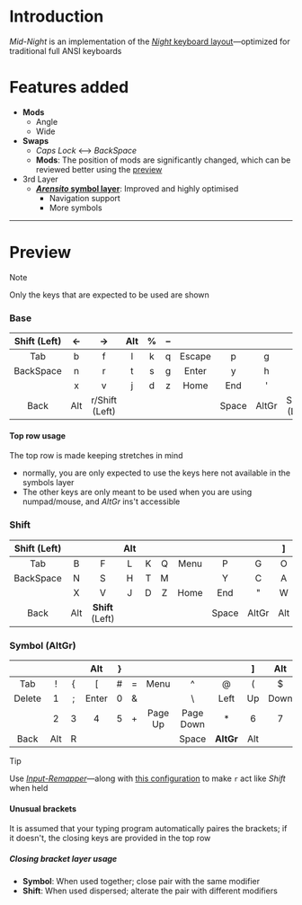 [night]: https://www.valorance.org/night/ "*Night* is an efficiency focused layout with specific targets for comfort. It differs from traditional layouts in using the letter R on the left thumb."

# Introduction
*Mid-Night* is an implementation of the [*Night* keyboard layout][night]—optimized for traditional full ANSI keyboards

# Features added
- **Mods**
  - Angle
  - Wide
- **Swaps**
  - *Caps Lock* ⟷ *BackSpace*
  - **Mods**: The position of mods are significantly changed, which can be reviewed better using the [preview](#preview)
- 3rd Layer
  - **[*Arensito* symbol layer](https://www.pvv.org/~hakonhal/main.cgi/keyboard "The homepage for the *Arensito* layout")**: Improved and highly optimised
    - Navigation support
    - More symbols

--- 

# Preview
> [!NOTE]
> Only the keys that are expected to be used are shown  

### Base
| Shift (Left) | ← | → | Alt | % | – | | | | — | Alt | \| | • | |
|:---:|:---:|:---:|:---:|:---:|:---:|:---:|:---:|:---:|:---:|:---:|:---:|:---:|:---:|
| Tab | b | f | l | k | q | Escape | p | g | o | u | . | : | Insert |
| BackSpace | n | r | t | s | g | Enter | y | h | a | e | i | ? | |
| | x | v | j | d | z | Home | End | ' | w | / | - | , | |
| Back | Alt | r/Shift (Left) | | | | | Space | AltGr | Super (Left) | | | Forward | |
#### Top row usage
The top row is made keeping stretches in mind
- normally, you are only expected to use the keys here not available in the symbols layer
- The other keys are only meant to be used when you are using numpad/mouse, and *AltGr* ins't accessible
### Shift
| **Shift** (Left) | | | Alt | | | | | | ] | Alt | ) | | |
|:---:|:---:|:---:|:---:|:---:|:---:|:---:|:---:|:---:|:---:|:---:|:---:|:---:|:---:|
| Tab | B | F | L | K | Q | Menu | P | G | O | U | | ~ | |
| BackSpace | N | S | H | T | M | | Y | C | A | E | I | | | |
| | X | V | J | D | Z | Home | End | " | W | > | : | < | |
| Back | Alt | **Shift** (Left) | | | | | Space | AltGr | Alt | | | | Forward |

### Symbol (AltGr)
| | | | Alt | } | | | | | ] | Alt | ) | | |
|:---:|:---:|:---:|:---:|:---:|:---:|:---:|:---:|:---:|:---:|:---:|:---:|:---:|:---:|
| Tab | ! | { | [ | # | = | Menu | ^ | @ | ( | $ | ` | | |
| Delete | 1 | ; | Enter | 0 | & | | \ | Left | Up | Down | Right | | |
| | 2 | 3 | 4 | 5 | + | Page Up | Page Down | * | 6 | 7 | 8 | 9 | |
| Back | Alt | R | | | | | Space | **AltGr** | Alt | | | Forward | |

> [!TIP]
> Use [*Input-Remapper*](https://github.com/sezanzeb/input-remapper)—along with [this configuration](./input-remapper-config.md) to make `r` act like *Shift* when held

#### Unusual brackets
It is assumed that your typing program automatically paires the brackets; if it doesn't, the closing keys are provided in the top row
##### Closing bracket layer usage
- **Symbol**: When used together; close pair with the same modifier
- **Shift**: When used dispersed; alterate the pair with different modifiers 
